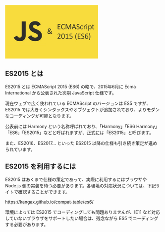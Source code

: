 <img src="img/01_01.jpg" width="300">

## ES2015 とは

ES2015 とは ECMAScript 2015 (ES6) の略で、2015年6月に Ecma International から公表された次期 JavaScript 仕様です。

現在ウェブで広く使われている ECMAScript のバージョンは ES5 ですが、ES2015 では大きくシンタックスやオブジェクトが追加されており、よりモダンなコーディングが可能となります。

公表前には Harmony という名称呼ばれており、「Harmony」「ES6 Harmony」「ES6」「ES2015」などと呼ばれますが、正式には「ES2015」と呼びます。

また、ES2016、ES2017... といった ES2015 以降の仕様も引き続き策定が進められています。

## ES2015 を利用するには

ES2015 はあくまで仕様の策定であって、実際に利用するにはブラウザや Node.js 側の実装を待つ必要があります。各環境の対応状況については、下記サイトで確認することができます。

https://kangax.github.io/compat-table/es6/

環境によっては ES2015 でコーディングしても問題ありませんが、IE11 など対応していないブラウザをサポートしたい場合は、残念ながら ES5 でコーディングする必要があります。
